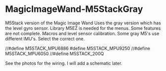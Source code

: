 # MagicImageWand-M5StackGray
M5Stack version of the Magic Image Wand
Uses the gray version which has the level gyro sensor.
Library M5EZ is needed for the menus.
Some features are not complete. Macros and level sensor calibration.
Some gray M5's use different IMU's. Select the correct one.

//#define M5STACK_MPU6886 
#define M5STACK_MPU9250 
//#define M5STACK_MPU6050
//#define M5STACK_200Q

See the photos for the wiring. I will add a schematic later.
